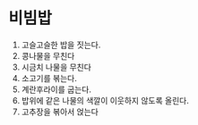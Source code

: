 # 비빔밥

1. 고슬고슬한 밥을 짓는다.
2. 콩나물을 무친다
3. 시금치 나물을 무친다
4. 소고기를 볶는다.
5. 계란후라이를 굽는다.
6. 밥위에 같은 나물의 색깔이 이웃하지 않도록 올린다.
7. 고추장을 볶아서 얹는다
